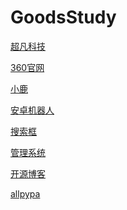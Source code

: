 # GoodsStudy
<a href="https://goodsstudy.github.io/day06/html/超凡科技.html">超凡科技</a>

<a href="https://goodsstudy.github.io/day08/html/360官网.html">360官网</a>

<a href="https://goodsstudy.github.io/day09/html/小鹿.html">小鹿</a>

<a href="https://goodsstudy.github.io/day10/html/安卓机器人.html">安卓机器人</a>

<a href="https://goodsstudy.github.io/day10/html/搜索框.html">搜索框</a>

<a href="https://goodsstudy.github.io/day10/html/管理系统.html">管理系统</a>

<a href="https://goodsstudy.github.io/第三周作业/html/开源博客.html">开源博客</a>


<a href="https://goodsstudy.github.io/第三周作业/html/allpypa.html">allpypa</a>
